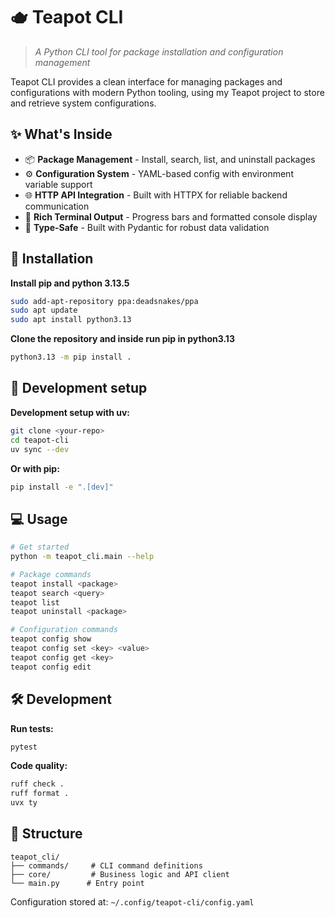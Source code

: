 # 🫖 Teapot CLI

> *A Python CLI tool for package installation and configuration management*

Teapot CLI provides a clean interface for managing packages and configurations with modern Python tooling, using my Teapot project to store and retrieve system configurations.

## ✨ What's Inside

- 📦 **Package Management** - Install, search, list, and uninstall packages
- ⚙️ **Configuration System** - YAML-based config with environment variable support
- 🌐 **HTTP API Integration** - Built with HTTPX for reliable backend communication
- 🎨 **Rich Terminal Output** - Progress bars and formatted console display
- 🔧 **Type-Safe** - Built with Pydantic for robust data validation

## 🚀 Installation
**Install pip and python 3.13.5**
```bash
sudo add-apt-repository ppa:deadsnakes/ppa
sudo apt update
sudo apt install python3.13
```

**Clone the repository and inside run pip in python3.13**
```bash
python3.13 -m pip install .
``` 
## 🔳 Development setup
**Development setup with uv:**
```bash
git clone <your-repo>
cd teapot-cli
uv sync --dev
```

**Or with pip:**
```bash
pip install -e ".[dev]"
```

## 💻 Usage

```bash
# Get started
python -m teapot_cli.main --help

# Package commands
teapot install <package>
teapot search <query>
teapot list
teapot uninstall <package>

# Configuration commands  
teapot config show
teapot config set <key> <value>
teapot config get <key>
teapot config edit
```

## 🛠️ Development

**Run tests:**
```bash
pytest
```

**Code quality:**
```bash
ruff check .
ruff format .
uvx ty
```

## 📁 Structure

```
teapot_cli/
├── commands/     # CLI command definitions
├── core/         # Business logic and API client
└── main.py      # Entry point
```

Configuration stored at: `~/.config/teapot-cli/config.yaml`